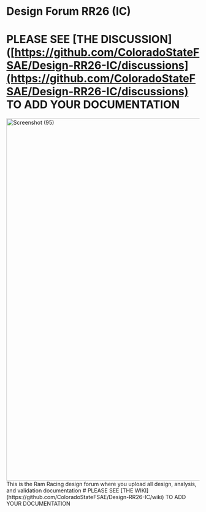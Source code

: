 # Design Forum RR26 (IC)
# PLEASE SEE [THE DISCUSSION]([https://github.com/ColoradoStateFSAE/Design-RR26-IC/discussions](https://github.com/ColoradoStateFSAE/Design-RR26-IC/discussions) TO ADD YOUR DOCUMENTATION
<img width="1414" height="943" alt="Screenshot (95)" src="https://github.com/user-attachments/assets/ed25ecfe-abd9-41ae-a482-37942fb567c3" />
This is the Ram Racing design forum where you upload all design, analysis, and validation documentation
# PLEASE SEE [THE WIKI](https://github.com/ColoradoStateFSAE/Design-RR26-IC/wiki) TO ADD YOUR DOCUMENTATION
